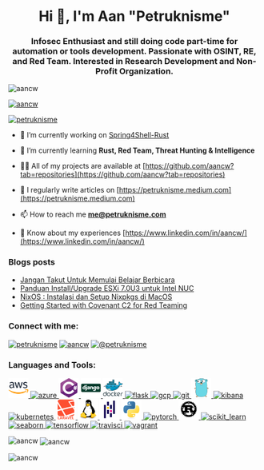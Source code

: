 <h1 align="center">Hi 👋, I'm Aan "Petruknisme"</h1>
<h3 align="center">Infosec Enthusiast and still doing code part-time for automation or tools development. Passionate with OSINT, RE, and Red Team. Interested in Research Development and Non-Profit Organization.</h3>

<p align="left"> <img src="https://komarev.com/ghpvc/?username=aancw&label=Profile%20views&color=0e75b6&style=flat" alt="aancw" /> </p>

<p align="left"> <a href="https://github.com/ryo-ma/github-profile-trophy"><img src="https://github-profile-trophy.vercel.app/?username=aancw" alt="aancw" /></a> </p>

<p align="left"> <a href="https://twitter.com/petruknisme" target="blank"><img src="https://img.shields.io/twitter/follow/petruknisme?logo=twitter&style=for-the-badge" alt="petruknisme" /></a> </p>

- 🔭 I’m currently working on [Spring4Shell-Rust](https://github.com/aancw/Spring4shell-poc-rs)

- 🌱 I’m currently learning **Rust, Red Team, Threat Hunting & Intelligence**

- 👨‍💻 All of my projects are available at [https://github.com/aancw?tab=repositories](https://github.com/aancw?tab=repositories)

- 📝 I regularly write articles on [https://petruknisme.medium.com](https://petruknisme.medium.com)

- 📫 How to reach me **me@petruknisme.com**

- 📄 Know about my experiences [https://www.linkedin.com/in/aancw/](https://www.linkedin.com/in/aancw/)

### Blogs posts
<!-- BLOG-POST-LIST:START -->
- [Jangan Takut Untuk Memulai Belajar Berbicara](https://petruknisme.medium.com/jangan-takut-untuk-memulai-belajar-berbicara-3832826fa9b0?source=rss-c9b9434a3a12------2)
- [Panduan Install/Upgrade ESXi 7.0U3 untuk Intel NUC](https://petruknisme.medium.com/panduan-install-upgrade-esxi-7-0u3-untuk-intel-nuc-157346820539?source=rss-c9b9434a3a12------2)
- [NixOS : Instalasi dan Setup Nixpkgs di MacOS](https://petruknisme.medium.com/nixos-instalasi-dan-setup-nixpkgs-di-macos-80bca52629b9?source=rss-c9b9434a3a12------2)
- [Getting Started with Covenant C2 for Red Teaming](https://petruknisme.medium.com/getting-started-with-covenant-c2-for-red-teaming-8eeb94273b52?source=rss-c9b9434a3a12------2)
<!-- BLOG-POST-LIST:END -->

<h3 align="left">Connect with me:</h3>
<p align="left">
<a href="https://twitter.com/petruknisme" target="blank"><img align="center" src="https://raw.githubusercontent.com/rahuldkjain/github-profile-readme-generator/master/src/images/icons/Social/twitter.svg" alt="petruknisme" height="30" width="40" /></a>
<a href="https://linkedin.com/in/aancw" target="blank"><img align="center" src="https://raw.githubusercontent.com/rahuldkjain/github-profile-readme-generator/master/src/images/icons/Social/linked-in-alt.svg" alt="aancw" height="30" width="40" /></a>
<a href="https://medium.com/@petruknisme" target="blank"><img align="center" src="https://raw.githubusercontent.com/rahuldkjain/github-profile-readme-generator/master/src/images/icons/Social/medium.svg" alt="@petruknisme" height="30" width="40" /></a>
</p>

<h3 align="left">Languages and Tools:</h3>
<p align="left"> <a href="https://aws.amazon.com" target="_blank" rel="noreferrer"> <img src="https://raw.githubusercontent.com/devicons/devicon/master/icons/amazonwebservices/amazonwebservices-original-wordmark.svg" alt="aws" width="40" height="40"/> </a> <a href="https://azure.microsoft.com/en-in/" target="_blank" rel="noreferrer"> <img src="https://www.vectorlogo.zone/logos/microsoft_azure/microsoft_azure-icon.svg" alt="azure" width="40" height="40"/> </a> <a href="https://www.w3schools.com/cs/" target="_blank" rel="noreferrer"> <img src="https://raw.githubusercontent.com/devicons/devicon/master/icons/csharp/csharp-original.svg" alt="csharp" width="40" height="40"/> </a> <a href="https://www.djangoproject.com/" target="_blank" rel="noreferrer"> <img src="https://raw.githubusercontent.com/devicons/devicon/master/icons/django/django-original.svg" alt="django framework" width="40" height="40"/> </a> <a href="https://www.docker.com/" target="_blank" rel="noreferrer"> <img src="https://raw.githubusercontent.com/devicons/devicon/master/icons/docker/docker-original-wordmark.svg" alt="docker" width="40" height="40"/> </a> <a href="https://flask.palletsprojects.com/" target="_blank" rel="noreferrer"> <img src="https://www.vectorlogo.zone/logos/pocoo_flask/pocoo_flask-icon.svg" alt="flask" width="40" height="40"/> </a> <a href="https://cloud.google.com" target="_blank" rel="noreferrer"> <img src="https://www.vectorlogo.zone/logos/google_cloud/google_cloud-icon.svg" alt="gcp" width="40" height="40"/> </a> <a href="https://git-scm.com/" target="_blank" rel="noreferrer"> <img src="https://www.vectorlogo.zone/logos/git-scm/git-scm-icon.svg" alt="git" width="40" height="40"/> </a> <a href="https://golang.org" target="_blank" rel="noreferrer"> <img src="https://raw.githubusercontent.com/devicons/devicon/master/icons/go/go-original.svg" alt="go" width="40" height="40"/> </a> <a href="https://www.elastic.co/kibana" target="_blank" rel="noreferrer"> <img src="https://www.vectorlogo.zone/logos/elasticco_kibana/elasticco_kibana-icon.svg" alt="kibana" width="40" height="40"/> </a> <a href="https://kubernetes.io" target="_blank" rel="noreferrer"> <img src="https://www.vectorlogo.zone/logos/kubernetes/kubernetes-icon.svg" alt="kubernetes" width="40" height="40"/> </a> <a href="https://laravel.com/" target="_blank" rel="noreferrer"> <img src="https://raw.githubusercontent.com/devicons/devicon/master/icons/laravel/laravel-plain-wordmark.svg" alt="laravel" width="40" height="40"/> </a> <a href="https://www.linux.org/" target="_blank" rel="noreferrer"> <img src="https://raw.githubusercontent.com/devicons/devicon/master/icons/linux/linux-original.svg" alt="linux" width="40" height="40"/> </a> <a href="https://pandas.pydata.org/" target="_blank" rel="noreferrer"> <img src="https://raw.githubusercontent.com/devicons/devicon/2ae2a900d2f041da66e950e4d48052658d850630/icons/pandas/pandas-original.svg" alt="pandas" width="40" height="40"/> </a> <a href="https://www.python.org" target="_blank" rel="noreferrer"> <img src="https://raw.githubusercontent.com/devicons/devicon/master/icons/python/python-original.svg" alt="python" width="40" height="40"/> </a> <a href="https://pytorch.org/" target="_blank" rel="noreferrer"> <img src="https://www.vectorlogo.zone/logos/pytorch/pytorch-icon.svg" alt="pytorch" width="40" height="40"/> </a> <a href="https://www.rust-lang.org" target="_blank" rel="noreferrer"> <img src="https://raw.githubusercontent.com/devicons/devicon/master/icons/rust/rust-plain.svg" alt="rust" width="40" height="40"/> </a> <a href="https://scikit-learn.org/" target="_blank" rel="noreferrer"> <img src="https://upload.wikimedia.org/wikipedia/commons/0/05/Scikit_learn_logo_small.svg" alt="scikit_learn" width="40" height="40"/> </a> <a href="https://seaborn.pydata.org/" target="_blank" rel="noreferrer"> <img src="https://seaborn.pydata.org/_images/logo-mark-lightbg.svg" alt="seaborn" width="40" height="40"/> </a> <a href="https://www.tensorflow.org" target="_blank" rel="noreferrer"> <img src="https://www.vectorlogo.zone/logos/tensorflow/tensorflow-icon.svg" alt="tensorflow" width="40" height="40"/> </a> <a href="https://travis-ci.org" target="_blank" rel="noreferrer"> <img src="https://www.vectorlogo.zone/logos/travis-ci/travis-ci-icon.svg" alt="travisci" width="40" height="40"/> </a> <a href="https://www.vagrantup.com/" target="_blank" rel="noreferrer"> <img src="https://www.vectorlogo.zone/logos/vagrantup/vagrantup-icon.svg" alt="vagrant" width="40" height="40"/> </a> </p>

<p><img align="left" src="https://github-readme-stats.vercel.app/api/top-langs?username=aancw&show_icons=true&locale=en&layout=compact" alt="aancw" /></p>

<p>&nbsp;<img align="center" src="https://github-readme-stats.vercel.app/api?username=aancw&show_icons=true&locale=en" alt="aancw" /></p>

<p><img align="center" src="https://github-readme-streak-stats.herokuapp.com/?user=aancw&" alt="aancw" /></p>

